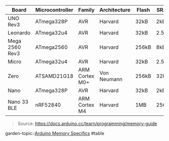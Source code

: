 
|             **Board**             | **Microcontroller** |    **Family**    | **Architecture** | **Flash** | **SRAM** | **EEPROM** |
|-----------------------------------|---------------------|------------------|------------------|-----------|----------|------------|
|              UNO Rev3             |      ATmega328P     |        AVR       |      Harvard     |    32kB   |    2kB   |     1kB    |
|              Leonardo             |      ATmega32u4     |        AVR       |      Harvard     |    32kB   |   2.5kB  |     1kB    |
|           Mega 2560 Rev3          |      ATmega2560     |        AVR       |      Harvard     |   256kB   |    8kB   |     4kB    |
|               Micro               |      ATmega32u4     |        AVR       |      Harvard     |    32kB   |   2.5kB  |     1kB    |
|                Zero               |     ATSAMD21G18     |  ARM Cortex M0+  |    Von Neumann   |   256kB   |   32kB   |      -     |
|                Nano               |      ATmega328P     |        AVR       |      Harvard     |    32kB   |    2kB   |     1kB    |
|            Nano 33 BLE            |       nRF52840      |   ARM Cortex M4  |      Harvard     |    1MB    |   256kB  |      -     |
> Source: https://docs.arduino.cc/learn/programming/memory-guide

garden-topic::[Arduino Memory Specifics](Arduino%20Memory%20Specifics.md)
#table 